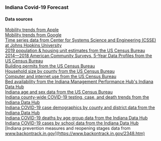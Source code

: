 ### Indiana Covid-19 Forecast

#### Data sources
[Mobility trends from Apple](https://covid19.apple.com/mobility) <br />
[Mobility trends from Google](https://www.google.com/covid19/mobility/) <br />
[Time series data from Center for Systems Science and Engineering (CSSE) at Johns Hopkins University](https://github.com/CSSEGISandData/COVID-19) <br />
[2019 population & housing unit estimates from the US Census Bureau](https://www.census.gov/programs-surveys/popest.html) <br />
[2014—2018 American Community Surveys, 5-Year Data Profiles from the US Census Bureau](https://www.census.gov/acs/www/data/data-tables-and-tools/data-profiles/2018/) <br />
[Building permits from the US Census Bureau](https://www.census.gov/construction/bps/) <br />
[Household size by county from the US Census Bureau](https://www.census.gov/topics/families.html) <br />
[Computer and internet use from the US Census Bureau](https://www.census.gov/topics/population/computer-internet.html) <br />
[Bed availability from the Indiana Management Performance Hub's Indiana Data Hub](
https://hub.mph.in.gov/dataset/4d31808a-85da-4a48-9a76-a273e0beadb3/resource/0c00f7b6-05b0-4ebe-8722-ccf33e1a314f/download/covid_report_bedvent_date.xlsx
) <br />
[Indiana age and sex data from the US Census Bureau](https://www.census-charts.com/ASC/Indiana.html) <br />
[Indiana county-wide COVID-19 testing, case, and death trends from the Indiana Data Hub](https://hub.mph.in.gov/dataset/covid-19-county-wide-test-case-and-death-trends/resource/afaa225d-ac4e-4e80-9190-f6800c366b58) <br />
[Indiana COVID-19 case demographics by county and district data from the Indiana Data Hub](https://hub.mph.in.gov/dataset/covid-19-case-demographics-by-county/resource/9ae4b185-b81d-40d5-aee2-f0e30405c162) <br />
[Indiana COVID-19 deaths by age group data from the Indiana Data Hub](https://hub.mph.in.gov/dataset/covid-19-deaths-by-date-by-age-group) <br />
[Indiana COVID-19 cases by school data from the Indiana Data Hub](https://hub.mph.in.gov/dataset/covid-19-cases-by-school/resource/39239f34-11ff-4dfc-9b9a-a408b0399458) <br />
[Indiana prevention measures and reopening stages data from www.backontrack.in.gov](https://www.backontrack.in.gov/2348.htm)